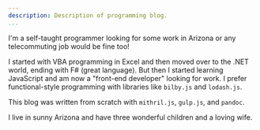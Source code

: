 ```yaml
---
description: Description of programming blog.
...
```


I'm a self-taught programmer looking for some work in Arizona or any
telecommuting job would be fine too!

I started with VBA programming in Excel and then moved over to the .NET
world, ending with F\# (great language). But then I started learning
JavaScript and am now a "front-end developer" looking for work. I prefer
functional-style programming with libraries like `bilby.js` and
`lodash.js`.

This blog was written from scratch with `mithril.js`, `gulp.js`, and
`pandoc`.

I live in sunny Arizona and have three wonderful children and a loving
wife.